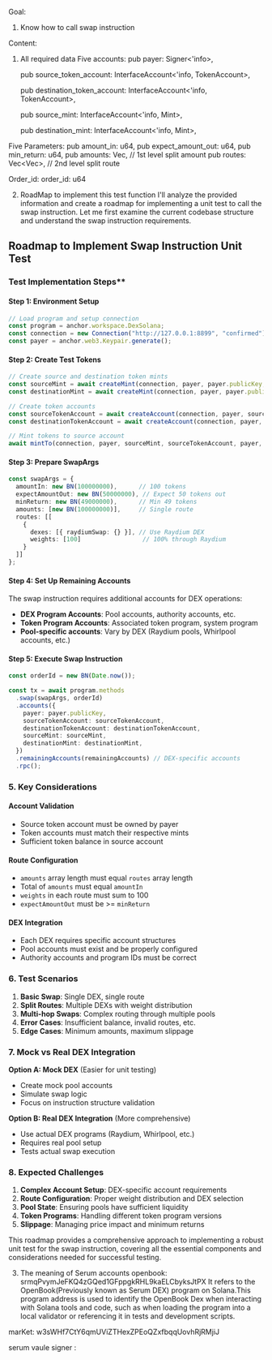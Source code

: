 Goal: 
1. Know how to call swap instruction

Content:
1. All required data
Five accounts: 
    pub payer: Signer<'info>,

    pub source_token_account: InterfaceAccount<'info, TokenAccount>,

    pub destination_token_account: InterfaceAccount<'info, TokenAccount>,

    pub source_mint: InterfaceAccount<'info, Mint>,

    pub destination_mint: InterfaceAccount<'info, Mint>,

Five Parameters:
        pub amount_in: u64,
        pub expect_amount_out: u64,
        pub min_return: u64,
        pub amounts: Vec<u64>,       // 1st level split amount
        pub routes: Vec<Vec<Route>>, // 2nd level split route

Order_id: 
      order_id: u64


2. RoadMap to implement this test function
I'll analyze the provided information and create a roadmap for implementing a unit test to call the swap instruction. Let me first examine the current codebase structure and understand the swap instruction requirements.
## **Roadmap to Implement Swap Instruction Unit Test**
### Test Implementation Steps**

#### **Step 1: Environment Setup**
```typescript
// Load program and setup connection
const program = anchor.workspace.DexSolana;
const connection = new Connection("http://127.0.0.1:8899", "confirmed");
const payer = anchor.web3.Keypair.generate();
```

#### **Step 2: Create Test Tokens**
```typescript
// Create source and destination token mints
const sourceMint = await createMint(connection, payer, payer.publicKey, null, 6);
const destinationMint = await createMint(connection, payer, payer.publicKey, null, 6);

// Create token accounts
const sourceTokenAccount = await createAccount(connection, payer, sourceMint, payer.publicKey);
const destinationTokenAccount = await createAccount(connection, payer, destinationMint, payer.publicKey);

// Mint tokens to source account
await mintTo(connection, payer, sourceMint, sourceTokenAccount, payer, 1000000000);
```

#### **Step 3: Prepare SwapArgs**
```typescript
const swapArgs = {
  amountIn: new BN(100000000),      // 100 tokens
  expectAmountOut: new BN(50000000), // Expect 50 tokens out
  minReturn: new BN(49000000),      // Min 49 tokens
  amounts: [new BN(100000000)],     // Single route
  routes: [[
    {
      dexes: [{ raydiumSwap: {} }], // Use Raydium DEX
      weights: [100]                 // 100% through Raydium
    }
  ]]
};
```

#### **Step 4: Set Up Remaining Accounts**
The swap instruction requires additional accounts for DEX operations:
- **DEX Program Accounts**: Pool accounts, authority accounts, etc.
- **Token Program Accounts**: Associated token program, system program
- **Pool-specific accounts**: Vary by DEX (Raydium pools, Whirlpool accounts, etc.)

#### **Step 5: Execute Swap Instruction**
```typescript
const orderId = new BN(Date.now());

const tx = await program.methods
  .swap(swapArgs, orderId)
  .accounts({
    payer: payer.publicKey,
    sourceTokenAccount: sourceTokenAccount,
    destinationTokenAccount: destinationTokenAccount,
    sourceMint: sourceMint,
    destinationMint: destinationMint,
  })
  .remainingAccounts(remainingAccounts) // DEX-specific accounts
  .rpc();
```

### **5. Key Considerations**

#### **Account Validation**
- Source token account must be owned by payer
- Token accounts must match their respective mints
- Sufficient token balance in source account

#### **Route Configuration**
- `amounts` array length must equal `routes` array length
- Total of `amounts` must equal `amountIn`
- `weights` in each route must sum to 100
- `expectAmountOut` must be >= `minReturn`

#### **DEX Integration**
- Each DEX requires specific account structures
- Pool accounts must exist and be properly configured
- Authority accounts and program IDs must be correct

### **6. Test Scenarios**

1. **Basic Swap**: Single DEX, single route
2. **Split Routes**: Multiple DEXs with weight distribution
3. **Multi-hop Swaps**: Complex routing through multiple pools
4. **Error Cases**: Insufficient balance, invalid routes, etc.
5. **Edge Cases**: Minimum amounts, maximum slippage

### **7. Mock vs Real DEX Integration**

**Option A: Mock DEX** (Easier for unit testing)
- Create mock pool accounts
- Simulate swap logic
- Focus on instruction structure validation

**Option B: Real DEX Integration** (More comprehensive)
- Use actual DEX programs (Raydium, Whirlpool, etc.)
- Requires real pool setup
- Tests actual swap execution

### **8. Expected Challenges**

1. **Complex Account Setup**: DEX-specific account requirements
2. **Route Configuration**: Proper weight distribution and DEX selection
3. **Pool State**: Ensuring pools have sufficient liquidity
4. **Token Programs**: Handling different token program versions
5. **Slippage**: Managing price impact and minimum returns

This roadmap provides a comprehensive approach to implementing a robust unit test for the swap instruction, covering all the essential components and considerations needed for successful testing.



3. The meaning of Serum accounts 
openbook:  srmqPvymJeFKQ4zGQed1GFppgkRHL9kaELCbyksJtPX
  It refers to the OpenBook(Previously known as Serum DEX) program on Solana.This program address is used to identify the OpenBook
  Dex when interacting with Solana tools and code, such as when loading the program into a local validator or referencing it in 
  tests and development scripts. 

marKet: w3sWHf7CtY6qmUViZTHexZPEoQZxfbqqUovhRjRMjiJ

serum vaule signer : 
